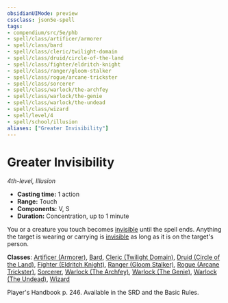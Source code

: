 ```yaml
---
obsidianUIMode: preview
cssclass: json5e-spell
tags:
- compendium/src/5e/phb
- spell/class/artificer/armorer
- spell/class/bard
- spell/class/cleric/twilight-domain
- spell/class/druid/circle-of-the-land
- spell/class/fighter/eldritch-knight
- spell/class/ranger/gloom-stalker
- spell/class/rogue/arcane-trickster
- spell/class/sorcerer
- spell/class/warlock/the-archfey
- spell/class/warlock/the-genie
- spell/class/warlock/the-undead
- spell/class/wizard
- spell/level/4
- spell/school/illusion
aliases: ["Greater Invisibility"]
---
```

# Greater Invisibility
*4th-level, Illusion*  

- **Casting time:** 1 action
- **Range:** Touch
- **Components:** V, S
- **Duration:** Concentration, up to 1 minute

You or a creature you touch becomes [invisible](../../5e-rules/conditions.md##invisible) until the spell ends. Anything the target is wearing or carrying is [invisible](../../5e-rules/conditions.md##invisible) as long as it is on the target's person.

**Classes**: [Artificer (Armorer)](../classes/artificer-armorer-tce.md#), [Bard](../classes/bard.md#), [Cleric (Twilight Domain)](../classes/cleric-twilight-domain-tce.md#), [Druid (Circle of the Land)](../classes/druid-circle-of-the-land.md#), [Fighter (Eldritch Knight)](../classes/fighter-eldritch-knight.md#), [Ranger (Gloom Stalker)](../classes/ranger-gloom-stalker-xge.md#), [Rogue (Arcane Trickster)](../classes/rogue-arcane-trickster.md#), [Sorcerer](../classes/sorcerer.md#), [Warlock (The Archfey)](../classes/warlock-the-archfey.md#), [Warlock (The Genie)](../classes/warlock-the-genie-tce.md#), [Warlock (The Undead)](../classes/warlock-the-undead-vrgr.md#), [Wizard](../classes/wizard.md#)

Player's Handbook p. 246. Available in the SRD and the Basic Rules.
